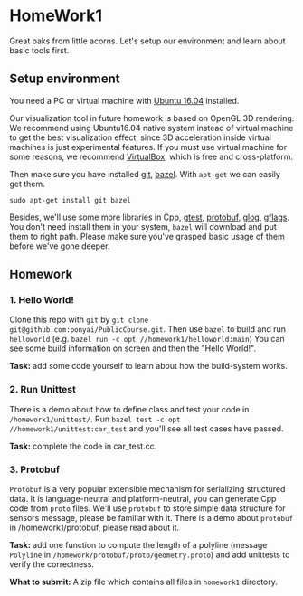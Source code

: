 # HomeWork1

Great oaks from little acorns. Let's setup our environment and learn about basic tools first.

## Setup environment
You need a PC or virtual machine with [Ubuntu 16.04](http://releases.ubuntu.com/16.04/)
installed. 

Our visualization tool in future homework is based on OpenGL 3D rendering. We recommend using Ubuntu16.04 native system instead of virtual machine to get the best visualization effect, since 3D acceleration inside virtual machines is just experimental features. If you must use virtual machine for some reasons, we recommend [VirtualBox](https://www.virtualbox.org/wiki/Downloads), which is free and cross-platform.  

Then make sure you have installed [git](https://git-scm.com/),
[bazel](https://bazel.build/). With `apt-get` we can easily get them.
```
sudo apt-get install git bazel
```
Besides, we'll use some more libraries in Cpp, [gtest](https://github.com/google/googletest),
[protobuf](https://github.com/google/protobuf), [glog](https://github.com/google/glog),
[gflags](https://github.com/gflags/gflags). You don't need install them in your system,
`bazel` will download and put them to right path.
Please make sure you've grasped basic usage of them before we've gone deeper.

## Homework

### 1. Hello World!
Clone this repo with `git` by `git clone git@github.com:ponyai/PublicCourse.git`. Then use `bazel`
to build and run `helloworld` (e.g. `bazel run -c opt //homework1/helloworld:main`)
You can see some build information on screen and then the "Hello World!".

**Task:** add some code yourself to learn about how the build-system works.

### 2. Run Unittest
There is a demo about how to define class and test your code in `/homework1/unittest/`.
Run `bazel test -c opt //homework1/unittest:car_test` and you'll see all test cases have passed.

**Task:** complete the code in car_test.cc.

### 3. Protobuf
`Protobuf` is a very popular extensible mechanism for serializing structured data. It is
language-neutral and platform-neutral, you can generate Cpp code from `proto` files. We'll use
`protobuf` to store simple data structure for sensors message, please be familiar with it. There
is a demo about `protobuf` in /homework1/protobuf, please read about it.

**Task:** add one function to compute the length of a polyline (message `Polyline` in `/homework/protobuf/proto/geometry.proto`)
and add unittests to verify the correctness.

**What to submit:** A zip file which contains all files in `homework1` directory. 
